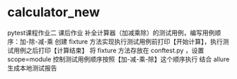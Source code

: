 # calculator_new
pytest课程作业二
课后作业
补全计算器（加减乘除）的测试用例，编写用例顺序：加-除-减-乘
创建 fixture 方法实现执行测试用例前打印【开始计算】，执行测试用例之后打印【计算结束】
将 fixture 方法存放在 conftest.py ，设置 scope=module
控制测试用例顺序按照【加-减-乘-除】这个顺序执行
结合 allure 生成本地测试报告
